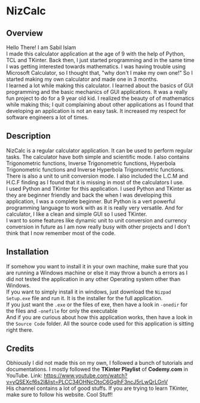 # NizCalc

## Overview
Hello There! I am Sabil Islam\
I made this calculator application at the age of 9 with the help of Python, TCL and TKinter. Back then, I just started programming and in the same time I was getting interested towards mathematics. I was having trouble using Microsoft Calculator, so I thought that, "why don't I make my own one!" So I started making my own calculator and made one in 3 months. \
I learned a lot while making this calculator. I learned about the basics of GUI programming and the basic mechanics of GUI applications. It was a really fun project to do for a 9 year old kid. I realized the beauty of of mathematics while making this; I quit complaining about other applications as I found that developing an application is not an easy task. It increased my respect for software engineers a lot of times. 

## Description 
NizCalc is a regular calculator application. It can be used to perform regular tasks. The calculator have both simple and scientific mode. I also contains Trigonometric functions, Inverse Trigonometric functions, Hyperbola Trigonometric functions and Inverse Hyperbola Trigonometric functions. There is also a unit to unit conversion mode. I also included the L.C.M and H.C.F finding as I found that it is missing in most of the calculators I use. \
I used Python and TKinter for this application. I used Python and TKinter as they are beginner friendly and back the when I was developing this application, I was a complete beginner. But Python is a vert powerful programming language to work with as it is really very versatile. And for calculator, I like a clean and simple GUI so I used TKinter.\
I want to some features like dynamic unit to unit conversion and currency conversion in future as I am now really busy with other projects and I don't think that I now remember most of the code. 

## Installation
If somehow you want to install it in your own machine, make sure that you are running a Windows machine or else it may throw a bunch a errors as I did not tested the application in any other Operating system other than Windows.\
If you want to simply install it in windows, just download the `Nizpad Setup.exe` file and run it. It is the installer for the full application.\
If you just want the `.exe` or the files of exe, then have a look in `-onedir` for the files and `-onefile` for only the executable\
And if you are curious about how this application works, then have a look in the `Source Code` folder. All the source code used for this application is sitting right there.

## Credits
Obhiously I did not made this on my own, I followed a bunch of tutorials and documentations. 
I mostly followed the **TKinter Playlist** of **Codemy.com** in YouTube. Link: https://www.youtube.com/watch?v=yQSEXcf6s2I&list=PLCC34OHNcOtoC6GglhF3ncJ5rLwQrLGnV \
His channel contains a lot of good stuffs. If you are trying to learn TKinter, make sure to follow his website. Cool Stuff!
